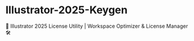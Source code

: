 # Illustrator-2025-Keygen
🎨 Illustrator 2025 License Utility | Workspace Optimizer &amp; License Manager 🛠️
